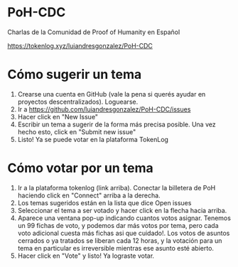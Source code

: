 # PoH-CDC
Charlas de la Comunidad de Proof of Humanity en Español

https://tokenlog.xyz/luiandresgonzalez/PoH-CDC

# Cómo sugerir un tema
1. Crearse una cuenta en GitHub (vale la pena si querés ayudar en proyectos descentralizados). Loguearse.
2. Ir a https://github.com/luiandresgonzalez/PoH-CDC/issues
3. Hacer click en "New Issue"
4. Escribir un tema a sugerir de la forma más precisa posible. Una vez hecho esto, click en "Submit new issue"
5. Listo! Ya se puede votar en la plataforma TokenLog

# Cómo votar por un tema
1. Ir a la plataforma tokenlog (link arriba). Conectar la billetera de PoH haciendo click en "Connect" arriba a la derecha. 
2. Los temas sugeridos están en la lista que dice Open issues
3. Seleccionar el tema a ser votado y hacer click en la flecha hacia arriba. 
4. Aparece una ventana pop-up indicando cuantos votos asignar. Tenemos un 99 fichas de voto, y podemos dar más votos por tema, pero cada voto adicional cuesta más fichas asi que cuidado!. Los votos de asuntos cerrados o ya tratados se liberan cada 12 horas, y la votación para un tema en particular es irreversible mientras ese asunto esté abierto.   
5. Hacer click en "Vote" y listo! Ya lograste votar. 
